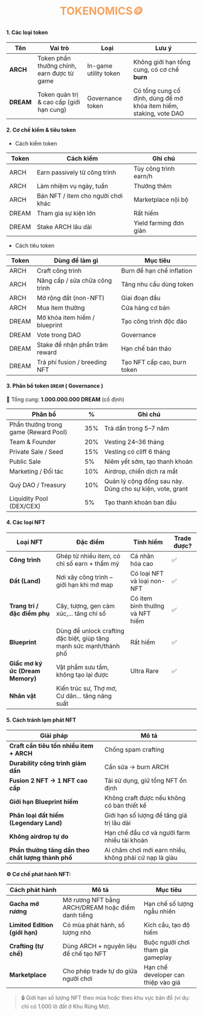 <h1 style="text-align:center; color:#F4A460;">TOKENOMICS🪙</h1>

#### 1.  Các loại token

| Tên | Vai trò | Loại | Lưu ý |
| --- | --- | --- | --- |
| **ARCH** | Token phần thưởng chính, earn được từ game | In-game utility token | Không giới hạn tổng cung, có cơ chế **burn** |
| **DREAM** | Token quản trị & cao cấp (giới hạn cung) | Governance token | Có tổng cung cố định, dùng để mở khóa item hiếm, staking, vote DAO |

#### 2.   Cơ chế kiếm & tiêu token

- Cách kiếm token

| Token | Cách kiếm | Ghi chú |
| --- | --- | --- |
| ARCH | Earn passively từ công trình | Tùy công trình earn/h |
| ARCH | Làm nhiệm vụ ngày, tuần | Thưởng thêm |
| ARCH | Bán NFT / item cho người chơi khác | Marketplace nội bộ |
| DREAM | Tham gia sự kiện lớn | Rất hiếm |
| DREAM | Stake ARCH lâu dài | Yield farming đơn giản |
- Cách tiêu token

| Token | Dùng để làm gì | Mục tiêu |
| --- | --- | --- |
| ARCH | Craft công trình | Burn để hạn chế inflation |
| ARCH | Nâng cấp / sửa chữa công trình | Tăng nhu cầu dùng token |
| ARCH | Mở rộng đất (non-NFT) | Giai đoạn đầu |
| ARCH | Mua item thường | Cửa hàng cơ bản |
| DREAM | Mở khóa item hiếm / blueprint | Tạo công trình độc đáo |
| DREAM | Vote trong DAO | Governance |
| DREAM | Stake để nhận phần trăm reward | Hạn chế bán tháo |
| DREAM | Trả phí fusion / breeding NFT | Tạo NFT cấp cao, burn token |

#### 3.   Phân bổ token `DREAM` ( Governance )

🔸 Tổng cung: **1.000.000.000 DREAM** (cố định)

| Phân bổ | % | Ghi chú |
| --- | --- | --- |
| Phần thưởng trong game (Reward Pool) | 35% | Trả dần trong 5–7 năm |
| Team & Founder | 20% | Vesting 24–36 tháng |
| Private Sale / Seed | 15% | Vesting có cliff 6 tháng |
| Public Sale | 5% | Niêm yết sớm, tạo thanh khoản |
| Marketing / Đối tác | 10% | Airdrop, chiến dịch ra mắt |
| Quỹ DAO / Treasury | 10% | Quản lý cộng đồng sau này. Dùng cho sự kiện, vote, grant |
| Liquidity Pool (DEX/CEX) | 5% | Tạo thanh khoản ban đầu |

#### 4. Các loại NFT

| Loại NFT | Đặc điểm | Tính hiếm | Trade được? |
| --- | --- | --- | --- |
| **Công trình** | Ghép từ nhiều item, có chỉ số earn + thẩm mỹ | Cá nhân hóa cao | ✅ |
| **Đất (Land)** | Nơi xây công trình – giới hạn khi mở map | Có loại NFT và loại non-NFT | ✅ |
| **Trang trí / đặc điểm phụ** | Cây, tượng, gen cảm xúc,... tăng chỉ số | Có item bình thường và NFT hiếm | ✅ |
| **Blueprint** | Dùng để unlock crafting đặc biệt, giúp tăng mạnh sức mạnh/thành phố | Rất hiếm | ✅ |
| **Giấc mơ ký ức (Dream Memory)** | Vật phẩm sưu tầm, không tạo lại được | Ultra Rare | ✅ |
| **Nhân vật** | Kiến trúc sư, Thợ mơ, Cư dân... tăng năng suất |  |  |

#### 5.  Cách tránh lạm phát NFT

| Giải pháp | Mô tả |
| --- | --- |
| **Craft cần tiêu tốn nhiều item + ARCH** | Chống spam crafting |
| **Durability công trình giảm dần** | Cần sửa → burn ARCH |
| **Fusion 2 NFT → 1 NFT cao cấp** | Tái sử dụng, giữ tổng NFT ổn định |
| **Giới hạn Blueprint hiếm** | Không craft được nếu không có bản thiết kế |
| **Phân loại đất hiếm (Legendary Land)** | Giới hạn số lượng để tăng giá trị lâu dài |
| **Không airdrop tự do** | Hạn chế đầu cơ và người farm nhiều tài khoản |
| **Phần thưởng tăng dần theo chất lượng thành phố** | Ai chăm chơi mới earn nhiều, không phải cứ nạp là giàu |

#### ⚙️ Cơ chế phát hành NFT:

| Cách phát hành | Mô tả | Mục tiêu |
| --- | --- | --- |
| **Gacha mở rương** | Mở rương NFT bằng ARCH/DREAM hoặc điểm danh tiếng | Hạn chế số lượng ngẫu nhiên |
| **Limited Edition (giới hạn)** | Có mùa phát hành, số lượng nhỏ | Kích cầu, tạo độ hiếm |
| **Crafting (tự chế)** | Dùng ARCH + nguyên liệu để chế tạo NFT | Buộc người chơi tham gia gameplay |
| **Marketplace** | Cho phép trade tự do giữa người chơi | Hạn chế developer can thiệp vào giá |

> 🔒 Giới hạn số lượng NFT theo mùa hoặc theo khu vực bản đồ (ví dụ: chỉ có 1.000 lô đất ở Khu Rừng Mơ).
>